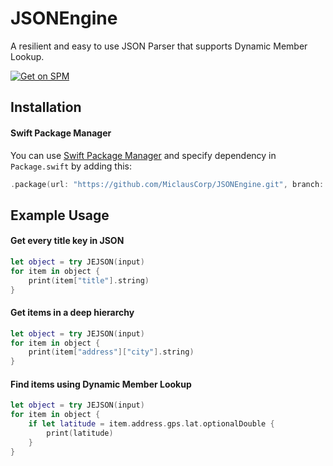 # JSONEngine

A resilient and easy to use JSON Parser that supports Dynamic Member Lookup.

[![Get on SPM](https://img.shields.io/badge/Available%20on-Swift%20Package%20Manager-orange?logo=swift)](#installation)

## Installation
#### Swift Package Manager

You can use [Swift Package Manager](https://swift.org/package-manager/) and specify dependency in `Package.swift` by adding this:
```swift
.package(url: "https://github.com/MiclausCorp/JSONEngine.git", branch: "master")
```

## Example Usage
#### Get every title key in JSON
```swift
let object = try JEJSON(input)
for item in object {
    print(item["title"].string)
}
```

#### Get items in a deep hierarchy
```swift
let object = try JEJSON(input)
for item in object {
    print(item["address"]["city"].string)
}
```

#### Find items using Dynamic Member Lookup
```swift
let object = try JEJSON(input)
for item in object {
    if let latitude = item.address.gps.lat.optionalDouble {
        print(latitude)
    }
}
```